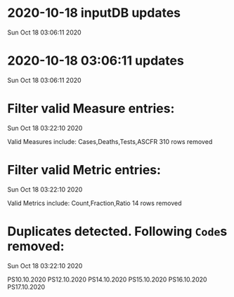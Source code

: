 
# 2020-10-18 inputDB updates 
 Sun Oct 18 03:06:11 2020 


# 2020-10-18 03:06:11 updates 
 Sun Oct 18 03:06:11 2020 


# Filter valid Measure entries: 
 Sun Oct 18 03:22:10 2020 

Valid Measures include: Cases,Deaths,Tests,ASCFR
 310 rows removed
# Filter valid Metric entries: 
 Sun Oct 18 03:22:10 2020 

Valid Metrics include: Count,Fraction,Ratio
 14 rows removed
# Duplicates detected. Following `Code`s removed: 
 Sun Oct 18 03:22:10 2020 

PS10.10.2020
PS12.10.2020
PS14.10.2020
PS15.10.2020
PS16.10.2020
PS17.10.2020